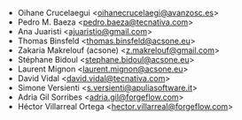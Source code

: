 - Oihane Crucelaegui \<<oihanecrucelaegi@avanzosc.es>\>
- Pedro M. Baeza \<<pedro.baeza@tecnativa.com>\>
- Ana Juaristi \<<ajuaristio@gmail.com>\>
- Thomas Binsfeld \<<thomas.binsfeld@acsone.eu>\>
- Zakaria Makrelouf (acsone) \<<z.makrelouf@gmail.com>\>
- Stéphane Bidoul \<<stephane.bidoul@acsone.eu>\>
- Laurent Mignon \<<laurent.mignon@acsone.eu>\>
- David Vidal \<<david.vidal@tecnativa.com>\>
- Simone Versienti \<<s.versienti@apuliasoftware.it>\>
- Adria Gil Sorribes \<<adria.gil@forgeflow.com>\>
- Héctor Villarreal Ortega \<<hector.villarreal@forgeflow.com>\>
